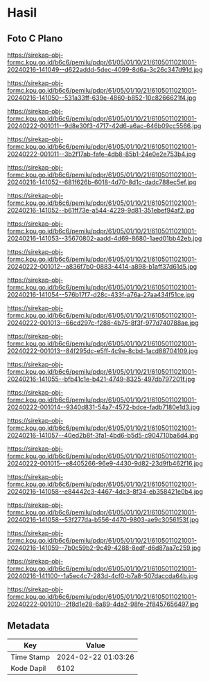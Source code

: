 # Hasil

## Foto C Plano

https://sirekap-obj-formc.kpu.go.id/b6c6/pemilu/pdpr/61/05/01/10/21/6105011021001-20240216-141049--d622addd-5dec-4099-8d6a-3c26c347d91d.jpg

https://sirekap-obj-formc.kpu.go.id/b6c6/pemilu/pdpr/61/05/01/10/21/6105011021001-20240216-141050--531a33ff-639e-4860-b852-10c8266621f4.jpg

https://sirekap-obj-formc.kpu.go.id/b6c6/pemilu/pdpr/61/05/01/10/21/6105011021001-20240222-001011--9d8e30f3-4717-42d6-a6ac-646b09cc5566.jpg

https://sirekap-obj-formc.kpu.go.id/b6c6/pemilu/pdpr/61/05/01/10/21/6105011021001-20240222-001011--3b2f17ab-fafe-4db8-85b1-24e0e2e753b4.jpg

https://sirekap-obj-formc.kpu.go.id/b6c6/pemilu/pdpr/61/05/01/10/21/6105011021001-20240216-141052--681f626b-6018-4d70-8d1c-dadc788ec5ef.jpg

https://sirekap-obj-formc.kpu.go.id/b6c6/pemilu/pdpr/61/05/01/10/21/6105011021001-20240216-141052--b61ff73e-a544-4229-9d81-351ebef94af2.jpg

https://sirekap-obj-formc.kpu.go.id/b6c6/pemilu/pdpr/61/05/01/10/21/6105011021001-20240216-141053--35670802-aadd-4d69-8680-1aed01bb42eb.jpg

https://sirekap-obj-formc.kpu.go.id/b6c6/pemilu/pdpr/61/05/01/10/21/6105011021001-20240222-001012--a836f7b0-0883-4414-a898-b1aff37d61d5.jpg

https://sirekap-obj-formc.kpu.go.id/b6c6/pemilu/pdpr/61/05/01/10/21/6105011021001-20240216-141054--576b17f7-d28c-433f-a76a-27aa434f51ce.jpg

https://sirekap-obj-formc.kpu.go.id/b6c6/pemilu/pdpr/61/05/01/10/21/6105011021001-20240222-001013--66cd297c-f288-4b75-8f3f-977d740788ae.jpg

https://sirekap-obj-formc.kpu.go.id/b6c6/pemilu/pdpr/61/05/01/10/21/6105011021001-20240222-001013--84f295dc-e5ff-4c9e-8cbd-1acd88704109.jpg

https://sirekap-obj-formc.kpu.go.id/b6c6/pemilu/pdpr/61/05/01/10/21/6105011021001-20240216-141055--bfb41c1e-b421-4749-8325-497db797201f.jpg

https://sirekap-obj-formc.kpu.go.id/b6c6/pemilu/pdpr/61/05/01/10/21/6105011021001-20240222-001014--9340d831-54a7-4572-bdce-fadb7180e1d3.jpg

https://sirekap-obj-formc.kpu.go.id/b6c6/pemilu/pdpr/61/05/01/10/21/6105011021001-20240216-141057--40ed2b8f-3fa1-4bd6-b5d5-c904710ba6d4.jpg

https://sirekap-obj-formc.kpu.go.id/b6c6/pemilu/pdpr/61/05/01/10/21/6105011021001-20240222-001015--e8405266-96e9-4430-9d82-23d9fb462f16.jpg

https://sirekap-obj-formc.kpu.go.id/b6c6/pemilu/pdpr/61/05/01/10/21/6105011021001-20240216-141058--e84442c3-4467-4dc3-8f34-eb358421e0b4.jpg

https://sirekap-obj-formc.kpu.go.id/b6c6/pemilu/pdpr/61/05/01/10/21/6105011021001-20240216-141058--53f277da-b556-4470-9803-ae9c3056153f.jpg

https://sirekap-obj-formc.kpu.go.id/b6c6/pemilu/pdpr/61/05/01/10/21/6105011021001-20240216-141059--7b0c59b2-9c49-4288-8edf-d6d87aa7c259.jpg

https://sirekap-obj-formc.kpu.go.id/b6c6/pemilu/pdpr/61/05/01/10/21/6105011021001-20240216-141100--1a5ec4c7-283d-4cf0-b7a8-507daccda64b.jpg

https://sirekap-obj-formc.kpu.go.id/b6c6/pemilu/pdpr/61/05/01/10/21/6105011021001-20240222-001010--2f8d1e28-6a89-4da2-98fe-2f8457656497.jpg


## Metadata

| Key        | Value               |
| ---------- | ------------------- |
| Time Stamp | 2024-02-22 01:03:26 |
| Kode Dapil | 6102                |



